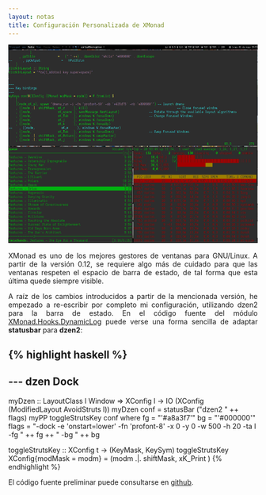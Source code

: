 ```yaml
---
layout: notas
title: Configuración Personalizada de XMonad
---
```


<p align="center"><img src="/assets/img/2017-05-01-205350_1280x800_scrot.png" height="400px" width="640px"></p>

<p style="text-align:justify">XMonad es uno de los mejores gestores de ventanas para GNU/Linux.
A partir de la versi&oacute;n 0.12, se requiere algo más de cuidado para que las
ventanas respeten el espacio de barra de estado, de tal forma que esta última quede siempre visible.
</p>

<p style="text-align:justify">A raíz de los cambios introducidos a partir de la mencionada versi&oacute;n,
he empezado a re-escribir por completo mi configuración, utilizando dzen2 para la barra de estado.
En el código fuente del módulo <a 
href="https://hackage.haskell.org/package/xmonad-contrib-0.13/docs/src/XMonad-Hooks-DynamicLog.html">
XMonad.Hooks.DynamicLog</a> puede verse una forma sencilla de adaptar <strong>statusbar</strong> para <strong>dzen2</strong>:
</p>

{% highlight haskell %}
---
--- dzen Dock
---
myDzen :: LayoutClass l Window
     => XConfig l -> IO (XConfig (ModifiedLayout AvoidStruts l))
myDzen conf = statusBar ("dzen2 " ++ flags) myPP toggleStrutsKey conf
 where
    fg      = "'#a8a3f7'"
    bg      = "'#000000'"
    flags   = "-dock -e 'onstart=lower' -fn 'profont-8' -x 0 -y 0 -w 500 -h 20 -ta l -fg " ++ fg ++ " -bg " ++ bg

toggleStrutsKey :: XConfig t -> (KeyMask, KeySym)
toggleStrutsKey XConfig{modMask = modm} = (modm .|. shiftMask, xK_Print )
{% endhighlight %}
<br />
<p style="text-align:justify"> El código fuente preliminar puede consultarse en
<a href="https://github.com/cattena/xmonad-configs">github</a>. 
</p>



